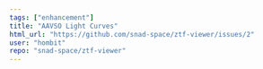 ```yaml
---
tags: ["enhancement"]
title: "AAVSO Light Curves"
html_url: "https://github.com/snad-space/ztf-viewer/issues/2"
user: "hombit"
repo: "snad-space/ztf-viewer"
---
```


